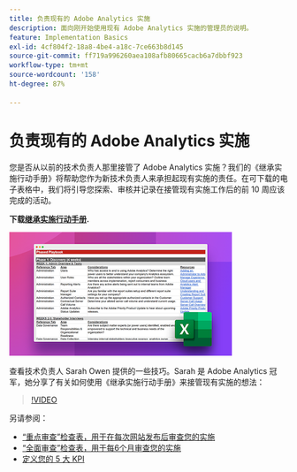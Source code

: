 ```yaml
---
title: 负责现有的 Adobe Analytics 实施
description: 面向刚开始使用现有 Adobe Analytics 实施的管理员的说明。
feature: Implementation Basics
exl-id: 4cf804f2-18a8-4be4-a18c-7ce663b8d145
source-git-commit: ff719a996260aea108afb80665cacb6a7dbbf923
workflow-type: tm+mt
source-wordcount: '158'
ht-degree: 87%

---
```


# 负责现有的 Adobe Analytics 实施

您是否从以前的技术负责人那里接管了 Adobe Analytics 实施？我们的《继承实施行动手册》将帮助您作为新技术负责人来承担起现有实施的责任。在可下载的电子表格中，我们将引导您探索、审核并记录在接管现有实施工作后的前 10 周应该完成的活动。

**下载[继承实施行动手册](assets/adobe_analytics_inherited_implementation_playbook.xlsx).**

![行动手册](assets/inherited-impl-playbook.png)

查看技术负责人 Sarah Owen 提供的一些技巧。Sarah 是 Adobe Analytics 冠军，她分享了有关如何使用《继承实施行动手册》来接管现有实施的想法：

>[!VIDEO](https://video.tv.adobe.com/v/327314/?quality=12&learn=on)

另请参阅：

* [“重点审查”检查表，用于在每次网站发布后审查您的实施](/help/implement/review/focused-review.md)
* [“全面审查”检查表，用于每6个月审查您的实施](/help/implement/review/full-review.md)
* [定义您的 5 大 KPI](/help/implement/review/define-kpis.md)
